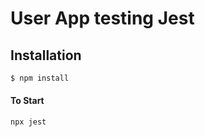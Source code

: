 # User App testing Jest

## Installation

```js
$ npm install
```
#### To Start

```js
npx jest
```


